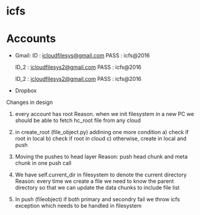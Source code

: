 # icfs


# Accounts
- Gmail: 
    ID : icloudfilesys@gmail.com
    PASS : icfs@2016

    ID_2 : icloudfilesys2@gmail.com
    PASS : icfs@2016

    ID_2 : icloudfilesys2@gmail.com
    PASS : icfs@2016
- Dropbox




Changes in  design
1) every account has root
Reason. when we init filesystem in a new PC we should be able to fetch hc_root file from any cloud

2) in create_root (file_object.py) addining one more condition
    a) check if root in local
    b) check if root in cloud
    c) otherwise, create in local and push

3) Moving the pushes to head layer
Reason: push head chunk and meta chunk in one push call

4) We have self.current_dir in filesystem to denote the current directory
Reason: every time we create a file we need to know the parent directory so that we can update the data chunks to include file list


5) In push (fileobject) if both primary and secondry fail we throw icfs exception which needs to be handled in filesystem










